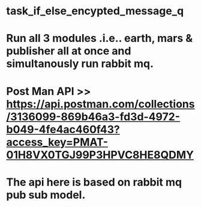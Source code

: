 # task_if_else_encypted_message_q

# Run all 3 modules .i.e.. earth, mars & publisher all at once and simultanously run rabbit mq.

# Post Man API >> https://api.postman.com/collections/3136099-869b46a3-fd3d-4972-b049-4fe4ac460f43?access_key=PMAT-01H8VX0TGJ99P3HPVC8HE8QDMY

# The api here is based on rabbit mq pub sub model.
